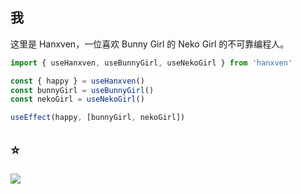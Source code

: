 ## 我

这里是 Hanxven，一位喜欢 Bunny Girl 的 Neko Girl 的不可靠编程人。

```ts
import { useHanxven, useBunnyGirl, useNekoGirl } from 'hanxven'

const { happy } = useHanxven()
const bunnyGirl = useBunnyGirl()
const nekoGirl = useNekoGirl()

useEffect(happy, [bunnyGirl, nekoGirl])
```

## ⭐

<img align="left" src="https://github-readme-stats.vercel.app/api?username=Hanxven&show_icons=true&theme=vue-dark"/>

